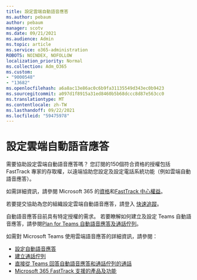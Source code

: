 ```yaml
---
title: 設定雲端自動語音應答
ms.author: pebaum
author: pebaum
manager: scotv
ms.date: 09/21/2021
ms.audience: Admin
ms.topic: article
ms.service: o365-administration
ROBOTS: NOINDEX, NOFOLLOW
localization_priority: Normal
ms.collection: Adm_O365
ms.custom:
- "9000548"
- "13682"
ms.openlocfilehash: a6a8ac13e86ac0c6b9fa31135549d343ec0b9423
ms.sourcegitcommit: a097d1f8915a31ed8460b5b68dccc8d87e563cc0
ms.translationtype: MT
ms.contentlocale: zh-TW
ms.lasthandoff: 09/22/2021
ms.locfileid: "59475978"
---
```

# <a name="set-up-a-cloud-auto-attendant"></a>設定雲端自動語音應答

需要協助設定雲端自動語音應答嗎？ 您訂閱的150個符合資格的授權包括 FastTrack 專家的存取權，以遠端協助您設定及設定電話系統功能（例如雲端自動語音應答）。

如需詳細資訊，請參閱 Microsoft 365 的[資格](https://docs.microsoft.com/fasttrack/eligibility)和[FastTrack 中心權益](https://docs.microsoft.com/fasttrack/introduction#what-is-fasttrack-for-microsoft-365)。

若要提交協助為您的組織設定雲端自動語音應答，請登入 [快速追蹤](https://www.microsoft.com/fasttrack?rtc=1)。

自動語音應答目前具有特定授權的需求。 若要瞭解如何建立及設定 Teams 自動語音應答，請參閱[Plan for Teams 自動語音應答及通話佇列](https://docs.microsoft.com/microsoftteams/what-are-phone-system-auto-attendants)。

如需對 Microsoft Teams 使用雲端語音應答的詳細資訊，請參閱：

- [設定自動語音應答](https://docs.microsoft.com/microsoftteams/create-a-phone-system-auto-attendant)
- [建立通話佇列](https://docs.microsoft.com/microsoftteams/create-a-phone-system-call-queue)
- [直接從 Teams 回答自動語音應答和通話佇列的通話](https://docs.microsoft.com/microsoftteams/answer-auto-attendant-and-call-queue-calls)
- [Microsoft 365 FastTrack 支援的產品及功能](https://docs.microsoft.com/fasttrack/products-and-capabilities#office-365)
